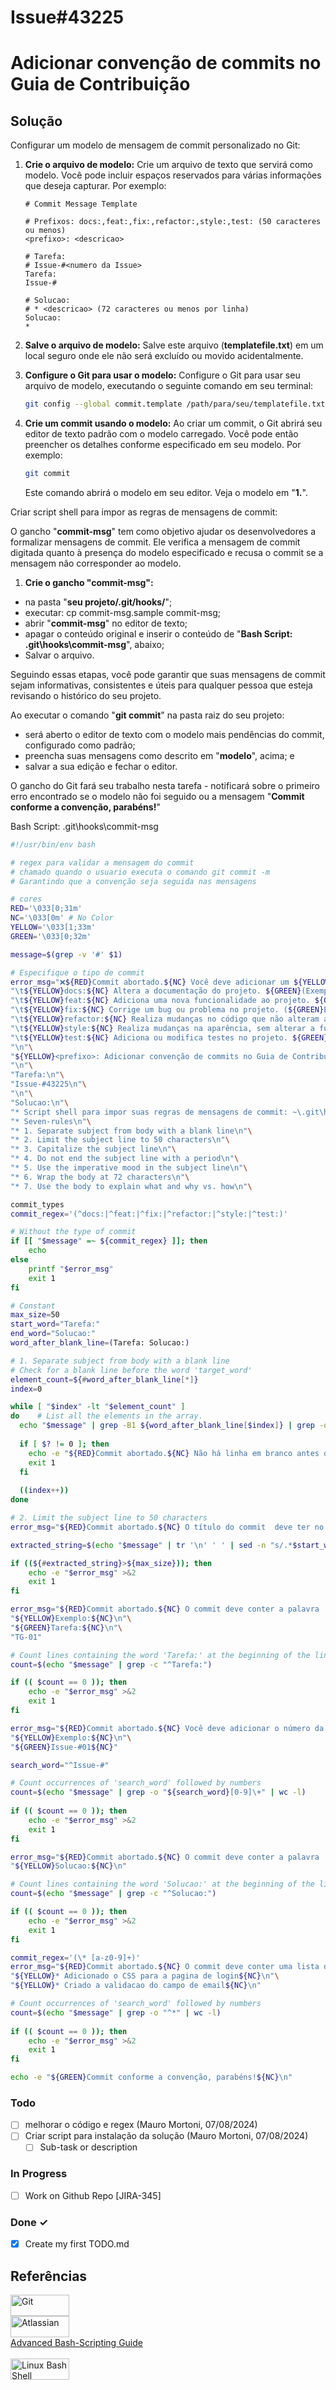 # Issue#43225
# Adicionar convenção de commits no Guia de Contribuição 


## Solução

Configurar um modelo de mensagem de commit personalizado no Git:

1. **Crie o arquivo de modelo:**
	Crie um arquivo de texto que servirá como modelo. Você pode incluir espaços reservados para várias informações que deseja capturar. Por exemplo:

	```text
	# Commit Message Template

	# Prefixos: docs:,feat:,fix:,refactor:,style:,test: (50 caracteres ou menos)
	<prefixo>: <descricao>

	# Tarefa: 
	# Issue-#<numero da Issue>
	Tarefa:
	Issue-#

	# Solucao: 
	# * <descricao> (72 caracteres ou menos por linha)
	Solucao:
	*
	```

2. **Salve o arquivo de modelo:**
	Salve este arquivo (**templatefile.txt**) em um local seguro onde ele não será excluído ou movido acidentalmente.

3. **Configure o Git para usar o modelo:**
	Configure o Git para usar seu arquivo de modelo, executando o seguinte comando em seu terminal:

	 ```sh
	 git config --global commit.template /path/para/seu/templatefile.txt
	 ```

4. **Crie um commit usando o modelo:**
	Ao criar um commit, o Git abrirá seu editor de texto padrão com o modelo carregado. Você pode então preencher os detalhes conforme especificado em seu modelo. Por exemplo:

	 ```sh
	 git commit
	 ```

	 Este comando abrirá o modelo em seu editor. Veja o modelo em "**1.**".

Criar script shell para impor as regras de mensagens de commit:

O gancho "**commit-msg**" tem como objetivo ajudar os desenvolvedores a formalizar mensagens de commit. Ele verifica a mensagem de commit digitada quanto à presença do modelo especificado e recusa o commit se a mensagem não corresponder ao modelo.

1. **Crie o gancho "commit-msg":**
* na pasta "**seu projeto/.git/hooks/**";
* executar: cp commit-msg.sample commit-msg;
* abrir "**commit-msg**" no editor de texto;
* apagar o conteúdo original e inserir o conteúdo de "**Bash Script: .git\hooks\commit-msg**", abaixo;
* Salvar o arquivo.

Seguindo essas etapas, você pode garantir que suas mensagens de commit sejam informativas, consistentes e úteis para qualquer pessoa que esteja revisando o histórico do seu projeto.

Ao executar o comando "**git commit**" na pasta raiz do seu projeto:
+ será aberto o editor de texto com o modelo mais pendências do commit, configurado como padrão;
+ preencha suas mensagens como descrito em "**modelo**", acima; e
+ salvar a sua edição e fechar o editor.

O gancho do Git fará seu trabalho nesta tarefa - notificará sobre o primeiro erro encontrado se o modelo não foi seguido ou a mensagem "**Commit conforme a convenção, parabéns!**"

Bash Script: .git\hooks\commit-msg
```bash
#!/usr/bin/env bash

# regex para validar a mensagem do commit
# chamado quando o usuario executa o comando git commit -m
# Garantindo que a convenção seja seguida nas mensagens

# cores
RED='\033[0;31m'
NC='\033[0m' # No Color
YELLOW='\033[1;33m'
GREEN='\033[0;32m'

message=$(grep -v '#' $1)

# Especifique o tipo de commit
error_msg="❌${RED}Commit abortado.${NC} Você deve adicionar um ${YELLOW}prefixo${NC} para o titulo do commit exemplo: \n"\
"\t${YELLOW}docs:${NC} Altera a documentação do projeto. ${GREEN}(Exemplo: docs: update README.md)\n"\
"\t${YELLOW}feat:${NC} Adiciona uma nova funcionalidade ao projeto. ${GREEN}(Exemplo: feat: add USENAME.md profile)\n"\
"\t${YELLOW}fix:${NC} Corrige um bug ou problema no projeto. (${GREEN}Exemplo: fix: fixed issue fix#IssueNumber)\n"\
"\t${YELLOW}refactor:${NC} Realiza mudanças no código que não alteram a funcionalidade. ${GREEN}(Exemplo: refactor: refactor at CLASSNAME)\n"\
"\t${YELLOW}style:${NC} Realiza mudanças na aparência, sem alterar a funcionalidade. (${GREEN}Exemplo: style: add EFFECTNAME to COMPONENT)\n"\
"\t${YELLOW}test:${NC} Adiciona ou modifica testes no projeto. ${GREEN}(Exemplo: test: add unit test for UserService)\n"\
"\n"\
"${YELLOW}<prefixo>: Adicionar convenção de commits no Guia de Contribuição\n"\
"\n"\
"Tarefa:\n"\
"Issue-#43225\n"\
"\n"\
"Solucao:\n"\
"* Script shell para impor suas regras de mensagens de commit: ~\.git\hooks\commit-msg\n"\
"* Seven-rules\n"\
"* 1. Separate subject from body with a blank line\n"\
"* 2. Limit the subject line to 50 characters\n"\
"* 3. Capitalize the subject line\n"\
"* 4. Do not end the subject line with a period\n"\
"* 5. Use the imperative mood in the subject line\n"\
"* 6. Wrap the body at 72 characters\n"\
"* 7. Use the body to explain what and why vs. how\n"\

commit_types
commit_regex='(^docs:|^feat:|^fix:|^refactor:|^style:|^test:)'

# Without the type of commit
if [[ "$message" =~ ${commit_regex} ]]; then
    echo 
else
	printf "$error_msg"
    exit 1
fi

# Constant
max_size=50
start_word="Tarefa:"
end_word="Solucao:"
word_after_blank_line=(Tarefa: Solucao:)

# 1. Separate subject from body with a blank line
# Check for a blank line before the word 'target_word'
element_count=${#word_after_blank_line[*]}
index=0

while [ "$index" -lt "$element_count" ]
do    # List all the elements in the array.
  echo "$message" | grep -B1 ${word_after_blank_line[$index]} | grep -q '^$'
  
  if [ $? != 0 ]; then
	echo -e "${RED}Commit abortado.${NC} Não há linha em branco antes da palavra '${word_after_blank_line[$index]}'. \n" >&2
	exit 1	
  fi  
  
  ((index++))
done

# 2. Limit the subject line to 50 characters
error_msg="${RED}Commit abortado.${NC} O título do commit  deve ter no máximo ${max_size} caracteres: \n"

extracted_string=$(echo "$message" | tr '\n' ' ' | sed -n "s/.*$start_word \(.*\) $end_word.*/\1/p" | awk '{$1=$1;print}')

if ((${#extracted_string}>${max_size})); then
    echo -e "$error_msg" >&2
    exit 1
fi

error_msg="${RED}Commit abortado.${NC} O commit deve conter a palavra 'Tarefa:' antes do número da Issue.\n"\
"${YELLOW}Exemplo:${NC}\n"\
"${GREEN}Tarefa:${NC}\n"\
"TG-01"

# Count lines containing the word 'Tarefa:' at the beginning of the line
count=$(echo "$message" | grep -c "^Tarefa:")

if (( $count == 0 )); then	
    echo -e "$error_msg" >&2
    exit 1
fi

error_msg="${RED}Commit abortado.${NC} Você deve adicionar o número da sua tarefa na Issue.\n"\
"${YELLOW}Exemplo:${NC}\n"\
"${GREEN}Issue-#01${NC}"

search_word="^Issue-#"

# Count occurrences of 'search_word' followed by numbers
count=$(echo "$message" | grep -o "${search_word}[0-9]\+" | wc -l)
          
if (( $count == 0 )); then
    echo -e "$error_msg" >&2
    exit 1
fi

error_msg="${RED}Commit abortado.${NC} O commit deve conter a palavra 'Solucao:' antes da lista de o que foi feito.\n"\
"${YELLOW}Solucao:${NC}\n"

# Count lines containing the word 'Solucao:' at the beginning of the line
count=$(echo "$message" | grep -c "^Solucao:")

if (( $count == 0 )); then	
    echo -e "$error_msg" >&2
    exit 1
fi

commit_regex='(\* [a-z0-9]+)'
error_msg="${RED}Commit abortado.${NC} O commit deve conter uma lista de o que foi feito.\n"\
"${YELLOW}* Adicionado o CSS para a pagina de login${NC}\n"\
"${YELLOW}* Criado a validacao do campo de email${NC}\n"

# Count occurrences of 'search_word' followed by numbers
count=$(echo "$message" | grep -o "^*" | wc -l)
          
if (( $count == 0 )); then
    echo -e "$error_msg" >&2
    exit 1
fi

echo -e "${GREEN}Commit conforme a convenção, parabéns!${NC}\n"
``` 
### Todo

- [ ] melhorar o código e regex (Mauro Mortoni, 07/08/2024) 
- [ ] Criar script para instalação da solução (Mauro Mortoni, 07/08/2024) 
  - [ ] Sub-task or description  

### In Progress

- [ ] Work on Github Repo [JIRA-345]  

### Done ✓

- [x] Create my first TODO.md  


## Referências
[<img align="left" height="34px" width="94px" alt="Git" src="https://git-scm.com/images/logo@2x.png">](https://git-scm.com/docs/githooks)
<br/>
<br/>
[<img align="left" height="34px" width="94px" alt="Atlassian" src="https://wac-cdn.atlassian.com/misc-assets/adg4-nav/AtlassianHeaderLogo.svg">](https://www.atlassian.com/git/tutorials/git-hooks)
<br/>
<br/>
[Advanced Bash-Scripting Guide](https://tldp.org/LDP/abs/html/)
<br/>
<br/>
[<img align="left" height="34px" width="94px" alt="Linux Bash Shell Scripting Tutorial" src="https://www.cyberciti.biz/media/new/cms/2017/06/new-nixcraft-logo-cyberciti.biz_.png">](https://bash.cyberciti.biz/guide/Main_Page)

